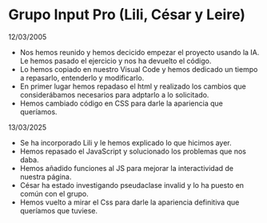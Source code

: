 # Grupo Input Pro (Lili, César y Leire)

12/03/2005

- Nos hemos reunido y hemos decicido empezar el proyecto usando la IA. Le hemos pasado el ejercicio y nos ha devuelto el código.
- Lo hemos copiado en nuestro Visual Code y hemos dedicado un tiempo a repasarlo, entenderlo y modificarlo.
- En primer lugar hemos repadaso el html y realizado los cambios que considerábamos necesarios para adptarlo a lo solicitado.
- Hemos cambiado código en CSS para darle la apariencia que queríamos.

13/03/2025

- Se ha incorporado Lili y le hemos explicado lo que hicimos ayer.
- Hemos repasado el JavaScript y solucionado los problemas que nos daba.
- Hemos añadido funciones al JS para mejorar la interactividad de nuestra página.
- César ha estado investigando pseudaclase invalid y lo ha puesto en común con el grupo.
- Hemos vuelto a mirar el Css para darle la apariencia definitiva que queríamos que tuviese.


